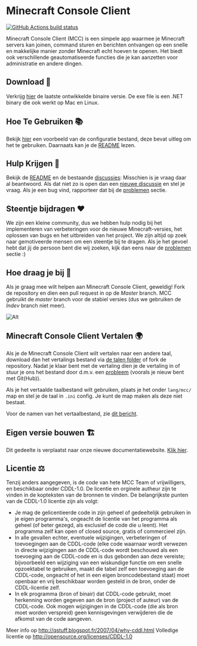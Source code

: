 Minecraft Console Client
========================

[![GitHub Actions build status](https://github.com/MCCTeam/Minecraft-Console-Client/actions/workflows/build-and-release.yml/badge.svg)](https://github.com/MCCTeam/Minecraft-Console-Client/releases/latest)

Minecraft Console Client (MCC) is een simpele app waarmee je Minecraft servers kan joinen, command sturen en berichten ontvangen op een snelle en makkelijke manier zonder Minecraft echt hoeven te openen. Het biedt ook verschillende geautomatiseerde functies die je kan aanzetten voor administratie en andere dingen.

## Download 🔽

Verkrijg [hier](https://github.com/MCCTeam/Minecraft-Console-Client/releases/latest) de laatste ontwikkelde binaire versie.
De exe file is een .NET binary die ook werkt op Mac en Linux.

## Hoe Te Gebruiken  📚

Bekijk [hier](MinecraftClient/config/) een voorbeeld van de configuratie bestand, deze bevat uitleg om het te gebruiken. Daarnaats kan je de [README](https://github.com/MCCTeam/Minecraft-Console-Client/tree/master/MinecraftClient/config#minecraft-console-client-user-manual) lezen.

## Hulp Krijgen 🙋

Bekijk de [README](https://github.com/MCCTeam/Minecraft-Console-Client/tree/master/MinecraftClient/config#minecraft-console-client-user-manual) en de bestaande [discussies](https://github.com/MCCTeam/Minecraft-Console-Client/discussions): Misschien is je vraag daar al beantwoord. Als dat niet zo is open dan een [nieuwe discussie](https://github.com/MCCTeam/Minecraft-Console-Client/discussions/new) en stel je vraag. Als je een bug vind, rapporteer dat bij de [problemen](https://github.com/MCCTeam/Minecraft-Console-Client/issues) sectie.

## Steentje bijdragen ❤️
 
We zijn een kleine community, dus we hebben hulp nodig bij het implementeren van verbeteringen voor de nieuwe Minecraft-versies, het oplossen van bugs en het uitbreiden van het project. We zijn altijd op zoek naar gemotiveerde mensen om een steentje bij te dragen. Als je het gevoel hebt dat jij de persoon bent die wij zoeken, kijk dan eens naar de [problemen](https://github.com/MCCTeam/Minecraft-Console-Client/issues?q=is%3Aissue+is%3Aopen+label%3Awaiting-for%3Acontributor) sectie :)

## Hoe draag je bij 📝

Als je graag mee wilt helpen aan Minecraft Console Client, geweldig! Fork de repository en dien een pull request in op de *Master* branch. MCC gebruikt de *master* branch voor de stabiel versies (dus we gebruiken de *Indev* branch niet meer).

![Alt](https://repobeats.axiom.co/api/embed/c8a6c7c47fde8fcbe3727a21eab46e6b39dff60d.svg "Repobeats analytics image")

## Minecraft Console Client Vertalen 🌍

Als je de Minecraft Console Client wilt vertalen naar een andere taal, download dan het vertalings bestand via [de talen folder](https://github.com/MCCTeam/Minecraft-Console-Client/tree/master/MinecraftClient/Resources/lang) of fork de repository. Nadat je klaar bent met de vertaling dien je de vertaling in of stuur je ons het bestand door d.m.v. een [probleem](https://github.com/MCCTeam/Minecraft-Console-Client/issues) (voorals je nieuw bent met Git(Hub)).

Als je het vertaalde taalbestand wilt gebruiken, plaats je het onder `lang/mcc/` map en stel je de taal in `.ini` config. Je kunt de map maken als deze niet bestaat.

Voor de namen van het vertaalbestand, zie [dit bericht](https://github.com/MCCTeam/Minecraft-Console-Client/pull/1282#issuecomment-711150715).

## Eigen versie bouwen 🏗️

Dit gedeelte is verplaatst naar onze nieuwe documentatiewebsite.
[Klik hier](https://mccteam.github.io/guide/installation.html#building-from-the-source-code).

## Licentie ⚖️

Tenzij anders aangegeven, is de code van hete MCC Team of vrijwilligers, en beschikbaar onder CDDL-1.0. De licentie en orginele autheur zijn te vinden in de kopteksten van de bronnen te vinden.
De belangrijkste punten van de CDDL-1.0 licentie zijn als volgt:

- Je mag de gelicentieerde code in zijn geheel of gedeeltelijk gebruiken in je eigen programma's, ongeacht de licentie van het programma als geheel (of beter gezegd, als exclusief de code die u leent). Het programma zelf kan open of closed source, gratis of commercieel zijn.
- In alle gevallen echter, eventuele wijzigingen, verbeteringen of toevoegingen aan de CDDL-code (elke code waarnaar wordt verwezen in directe wijzigingen aan de CDDL-code wordt beschouwd als een toevoeging aan de CDDL-code en is dus gebonden aan deze vereiste; bijvoorbeeld een wijziging van een wiskundige functie om een snelle opzoektabel te gebruiken, maakt die tabel zelf een toevoeging aan de CDDL-code,  ongeacht of het in een eigen broncodebestand staat) moet openbaar en vrij beschikbaar worden gesteld in de bron, onder de CDDL-licentie zelf.
- In elk programma (bron of binair) dat CDDL-code gebruikt, moet herkenning worden gegeven aan de bron (project of auteur) van de CDDL-code. Ook mogen wijzigingen in de CDDL-code (die als bron moet worden verspreid) geen kennisgevingen verwijderen die de afkomst van de code aangeven.

Meer info op http://qstuff.blogspot.fr/2007/04/why-cddl.html
Volledige licentie op http://opensource.org/licenses/CDDL-1.0

